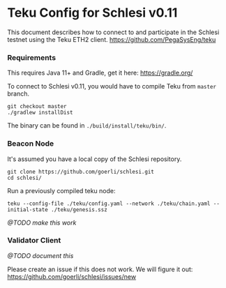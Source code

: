 # Teku Config for Schlesi v0.11

This document describes how to connect to and participate in the Schlesi testnet using the Teku ETH2 client. https://github.com/PegaSysEng/teku

### Requirements

This requires Java 11+ and Gradle, get it here: https://gradle.org/

To connect to Schlesi v0.11, you would have to compile Teku from `master` branch.

```
git checkout master
./gradlew installDist
```

The binary can be found in `./build/install/teku/bin/`.

### Beacon Node

It's assumed you have a local copy of the Schlesi repository.

```
git clone https://github.com/goerli/schlesi.git
cd schlesi/
```

Run a previously compiled teku node:

```
teku --config-file ./teku/config.yaml --network ./teku/chain.yaml --initial-state ./teku/genesis.ssz
```

_@TODO make this work_

### Validator Client

_@TODO document this_

Please create an issue if this does not work. We will figure it out: https://github.com/goerli/schlesi/issues/new
